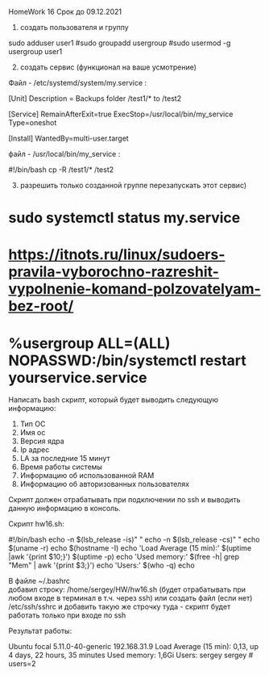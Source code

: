 HomeWork 16
Срок до 09.12.2021

1) создать пользователя и группу

sudo adduser user1
#sudo groupadd usergroup
#sudo usermod -g usergroup user1

2) создать сервис (функционал на ваше усмотрение)

Файл - /etc/systemd/system/my.service :

[Unit]
Description = Backups folder /test1/* to /test2

[Service]
RemainAfterExit=true
ExecStop=/usr/local/bin/my_service
Type=oneshot

[Install]
WantedBy=multi-user.target


файл - /usr/local/bin/my_service :

#!/bin/bash
cp -R /test1/* /test2




3) разрешить только созданной группе перезапускать этот сервис)

 #  sudo systemctl status my.service
 # https://itnots.ru/linux/sudoers-pravila-vyborochno-razreshit-vypolnenie-komand-polzovatelyam-bez-root/
 # %usergroup ALL=(ALL) NOPASSWD:/bin/systemctl restart yourservice.service 





Написать bash скрипт, который будет выводить следующую информацию:
1) Тип ОС
2) Имя ос
3) Версия ядра
4) Ip адрес
5) LA за последние 15 минут
6) Время работы системы
7) Информацию об использованной RAM
8) Информацию об авторизованных пользователях

Скрипт должен отрабатывать при подключении по ssh и выводить данную информацию в консоль.


Скрипт hw16.sh:

#!/bin/bash
echo -n $(lsb_release -is)" " 
echo -n $(lsb_release -cs)" "
echo $(uname -r)
echo $(hostname -I)
echo 'Load Average (15 min):' $(uptime |awk '{print $10;}') $(uptime -p)
echo 'Used memory:' $(free -h| grep "Mem" | awk '{print $3;}')
echo 'Users:' $(who -q)
echo

В файле ~/.bashrc  
добавил строку:  /home/sergey/HW/hw16.sh
(будет отрабатывать при любом входе в терминал в т.ч. через ssh)
или
создать файл (если нет) /etc/ssh/sshrc и добавить такую же строчку туда - 
скрипт будет работать только при входе по ssh

Результат работы: 

Ubuntu focal 5.11.0-40-generic
192.168.31.9
Load Average (15 min): 0,13, up 4 days, 22 hours, 35 minutes
Used memory: 1,6Gi
Users: sergey sergey # users=2












